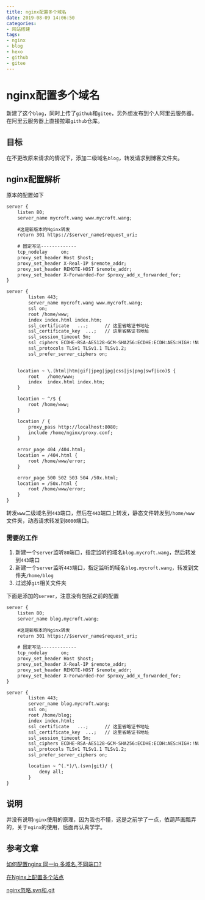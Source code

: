 ```yaml
---
title: nginx配置多个域名
date: 2019-08-09 14:06:50
categories: 
- 网站搭建
tags: 
- nginx
- blog
- hexo
- github
- gitee
---
```


# nginx配置多个域名

新建了这个`blog`，同时上传了`github`和`gitee`，另外想发布到个人阿里云服务器，在阿里云服务器上直接拉取`github`仓库。

## 目标
在不更改原来请求的情况下，添加二级域名`blog`，转发请求到博客文件夹。

## nginx配置解析

原本的配置如下
```txt
server {
    listen 80;
    server_name mycroft.wang www.mycroft.wang;
    
    #这是新版本的Nginx转发
    return 301 https://$server_name$request_uri;
    
    # 固定写法-------------
    tcp_nodelay     on;
    proxy_set_header Host $host;
    proxy_set_header X-Real-IP $remote_addr;
    proxy_set_header REMOTE-HOST $remote_addr;
    proxy_set_header X-Forwarded-For $proxy_add_x_forwarded_for;
}

server {
        listen 443;
        server_name mycroft.wang www.mycroft.wang;
        ssl on;
        root /home/www;
        index index.html index.htm;
        ssl_certificate   ...;      // 这里省略证书地址
        ssl_certificate_key  ...;   // 这里省略证书地址
        ssl_session_timeout 5m;
        ssl_ciphers ECDHE-RSA-AES128-GCM-SHA256:ECDHE:ECDH:AES:HIGH:!NULL:!aNULL:!MD5:!ADH:!RC4;
        ssl_protocols TLSv1 TLSv1.1 TLSv1.2;
        ssl_prefer_server_ciphers on;
        

    location ~ \.(html|htm|gif|jpeg|jpg|css|js|png|swf|ico)$ {
        root   /home/www;
        index  index.html index.htm;
    }

    location ~ ^/$ {
        root /home/www;
    }

    location / {
        proxy_pass http://localhost:8080;
        include /home/nginx/proxy.conf;
    }
    
    error_page 404 /404.html;
    location = /404.html {
        root /home/www/error;
    }

    error_page 500 502 503 504 /50x.html;
    location = /50x.html {
        root /home/www/error;
    }
}
```

转发`www`二级域名到`443`端口，然后在`443`端口上转发，静态文件转发到`/home/www`文件夹，动态请求转发到`8080`端口。

### 需要的工作
1. 新建一个`server`监听`80`端口，指定监听的域名`blog.mycroft.wang`，然后转发到`443`端口
2. 新建一个`server`监听`443`端口，指定监听的域名`blog.mycroft.wang`，转发到文件夹`/home/blog`
3. 过滤掉`git`相关文件夹

下面是添加的`server`，注意没有包括之前的配置
```txt
server {
    listen 80;
    server_name blog.mycroft.wang;
    
    #这是新版本的Nginx转发
    return 301 https://$server_name$request_uri;
    
    # 固定写法-------------
    tcp_nodelay     on;
    proxy_set_header Host $host;
    proxy_set_header X-Real-IP $remote_addr;
    proxy_set_header REMOTE-HOST $remote_addr;
    proxy_set_header X-Forwarded-For $proxy_add_x_forwarded_for;
}

server {
        listen 443;
        server_name blog.mycroft.wang;
        ssl on;
        root /home/blog;
        index index.html;
        ssl_certificate   ...;      // 这里省略证书地址
        ssl_certificate_key  ...;   // 这里省略证书地址
        ssl_session_timeout 5m;
        ssl_ciphers ECDHE-RSA-AES128-GCM-SHA256:ECDHE:ECDH:AES:HIGH:!NULL:!aNULL:!MD5:!ADH:!RC4;
        ssl_protocols TLSv1 TLSv1.1 TLSv1.2;
        ssl_prefer_server_ciphers on;

        location ~ ^(.*)/\.(svn|git)/ {
            deny all;
        }
}
```

## 说明
并没有说明`nginx`使用的原理，因为我也不懂，这是之前学了一点，依葫芦画瓢弄的，关于`nginx`的使用，后面再认真学学。


## 参考文章

[如何配置nginx 同一ip,多域名,不同端口?](https://segmentfault.com/q/1010000004915921)

[在Nginx上配置多个站点](https://www.cnblogs.com/Erick-L/p/7066564.html)

[nginx忽略.svn和.git](http://linux.it.net.cn/e/server/nginx/2016/0409/21095.html)

